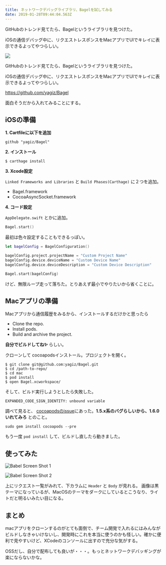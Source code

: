 ```yaml
---
title: ネットワークデバッグライブラリ、Bagelを試してみる
date: 2019-01-28T09:44:04.563Z
---
```


GitHubのトレンド見てたら、Bagelというライブラリを見つけた。

iOSの通信デバッグ中に、リクエストレスポンスをMacアプリでUIでキレイに表示できるよってやつらしい。

<!-- more -->

![](images/blogs/bagel.png)

GitHubのトレンド見てたら、Bagelというライブラリを見つけた。

iOSの通信デバッグ中に、リクエストレスポンスをMacアプリでUIでキレイに表示できるよってやつらしい。

https://github.com/yagiz/Bagel

面白そうだから入れてみることにする。

## iOSの準備

**1. Cartfileに以下を追加**

```
github "yagiz/Bagel"
```

**2. インストール**

```shell
$ carthage install
```

**3. Xcode設定**

`Linked Frameworks and Libraries` と `Build Phases(Carthage)` に２つを追加。

* Bagel.framework
* CocoaAsyncSocket.framework 

**4. コード設定**

`AppDelegate.swift` とかに追加。

```swift
Bagel.start()
```

最初は色々設定することもできるっぽい。

```swift
let bagelConfig = BagelConfiguration()

bagelConfig.project.projectName = "Custom Project Name"
bagelConfig.device.deviceName = "Custom Device Name"
bagelConfig.device.deviceDescription = "Custom Device Description"

Bagel.start(bagelConfig)
```

けど、無限ループ走って落ちた。とりあえず最小でやりたいから省くことに。

## Macアプリの準備

Macアプリから通信履歴をみるから、インストールするだけかと思ったら

* Clone the repo.
* Install pods.
* Build and archive the project.


 **自分でビルドしてね✨** らしい。

クローンして cocoapodsインストール。プロジェクトを開く。

```shell
$ git clone git@github.com:yagiz/Bagel.git
$ cd /path-to-repo/
$ cd mac
$ pod install
$ open Bagel.xcworkspace/
```

そして、ビルド実行しようとしたら失敗した。

`EXPANDED_CODE_SIGN_IDENTITY: unbound variable`

調べて見ると、 [cocoapodsのissue](https://github.com/CocoaPods/CocoaPods/issues/7708)にあった。**1.5.x系のバグらしいから、1.6.0いれてみろ** とのこと。

```shell
sudo gem install cocoapods --pre
```

もう一度 `pod install` して、ビルドし直したら動きました。

## 使ってみた

![Babel Screen Shot 1](images/blogs/bagel_1.png "通信取得したときの様子:Body")

![Babel Screen Shot 2](images/blogs/bagel_2.png "通信取得したときの様子:Headers")

上にリクエスト一覧がみれて、下カラムに `Header` と `Body` が見れる。
画像は黒テーマになっているが、MacOSのテーマをダークにしているとこうなり、ライトだと明るいみたい目になる。

## まとめ

macアプリをクローンするのがとても面倒で、チーム開発で入れるにはみんながビルドしなきゃいけないし、開発時にこれを本当に使うのかも怪しい。確かに便利で見やすいけど、XCodeのコンソールに出すので充分な気がする。

OSSだし、自分で配布しても良いが・・・。もっとネットワークデバッギングが楽にならないかな。